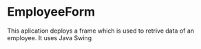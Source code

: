 # EmployeeForm
This aplication deploys a frame which is used to retrive data of an employee.
It uses Java Swing
